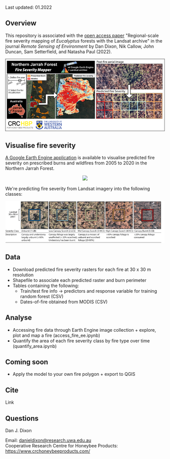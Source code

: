 Last updated: 01.2022 

Overview
--------

This repository is associated with the [open access paper](https://www.google.com "Google's Homepage")
 "Regional-scale fire severity mapping of *Eucalyptus* forests with the Landsat archive" in the journal *Remote Sensing of Environment* by Dan Dixon, Nik Callow, John Duncan, Sam Setterfield, and Natasha Paul (2022). 

<p align="center">
  <img src="figs/graph-abs2.png" />
</p>

Visualise fire severity
--------
[A Google Earth Engine application](https://danieljdixon1991.users.earthengine.app/view/njf-fire-sev-app "njf-fire-sev-app") is available to visualise predicted fire severity on prescribed burns and wildfires from 2005 to 2020 in the Northern Jarrah Forest. 

<p align="center">
  <img src="figs/app-demo.gif" />
</p>


We're predicting fire severity from Landsat imagery into the following classes:
<p align="center">
  <img src="figs/classes2.png" />
</p>

Data
--------
  - Download predicted fire severity rasters for each fire at 30 x 30 m resolution
  - Shapefile to associate each predicted raster and burn perimeter
  - Tables containing the following:
    - Train/test fire info -> predictors and response variable for training random forest (CSV)
    - Dates-of-fire obtained from MODIS (CSV)
 
Analyse
--------
   -  Accessing fire data through Earth Engine image collection + explore, plot and map a fire (access_fire_ee.ipynb)
   -  Quantify the area of each fire severity class by fire type over time (quantify_area.ipynb)

Coming soon
--------
   -  Apply the model to your own fire polygon + export to QGIS

Cite
--------
Link

Questions
--------
Dan J. Dixon

Email: danieldixon@research.uwa.edu.au  
Cooperative Research Centre for Honeybee Products: https://www.crchoneybeeproducts.com/
